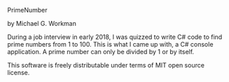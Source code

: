 PrimeNumber

by Michael G. Workman

During a job interview in early 2018, I was quizzed to write C# code to find prime numbers from 1 to 100.
This is what I came up with, a C# console application. A prime number can only be divided by 1 or by itself.

This software is freely distributable under terms of MIT open source license.
